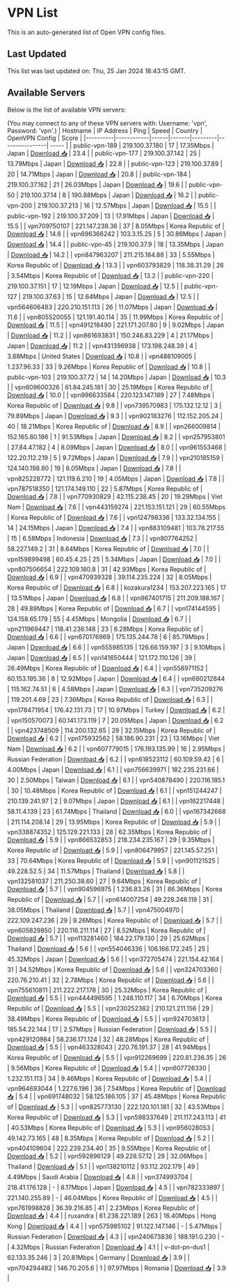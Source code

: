 # VPN List

This is an auto-generated list of Open VPN config files.

## Last Updated

This list was last updated on: Thu, 25 Jan 2024 18:43:15 GMT.

## Available Servers

Below is the list of available VPN servers:

(You may connect to any of these VPN servers with: Username: 'vpn', Password: 'vpn'.)
| Hostname | IP Address | Ping | Speed | Country | OpenVPN Config | Score |
|----------|------------|------|-------|---------|----------------| ----- |
| public-vpn-189 | 219.100.37.180 | 17 | 17.35Mbps | Japan | [Download 📥](./configs/server_0_JP.ovpn) | 23.4 |
| public-vpn-177 | 219.100.37.142 | 25 | 13.79Mbps | Japan | [Download 📥](./configs/server_1_JP.ovpn) | 22.8 |
| public-vpn-123 | 219.100.37.89 | 20 | 14.71Mbps | Japan | [Download 📥](./configs/server_2_JP.ovpn) | 20.8 |
| public-vpn-184 | 219.100.37.162 | 21 | 26.03Mbps | Japan | [Download 📥](./configs/server_3_JP.ovpn) | 19.6 |
| public-vpn-50 | 219.100.37.14 | 8 | 190.88Mbps | Japan | [Download 📥](./configs/server_4_JP.ovpn) | 16.2 |
| public-vpn-200 | 219.100.37.213 | 16 | 12.57Mbps | Japan | [Download 📥](./configs/server_5_JP.ovpn) | 15.5 |
| public-vpn-192 | 219.100.37.209 | 13 | 17.91Mbps | Japan | [Download 📥](./configs/server_6_JP.ovpn) | 15.5 |
| vpn709750107 | 221.147.238.36 | 37 | 8.05Mbps | Korea Republic of | [Download 📥](./configs/server_7_KR.ovpn) | 14.6 |
| vpn696366242 | 103.3.15.25 | 5 | 30.86Mbps | Japan | [Download 📥](./configs/server_8_JP.ovpn) | 14.4 |
| public-vpn-45 | 219.100.37.9 | 18 | 13.35Mbps | Japan | [Download 📥](./configs/server_9_JP.ovpn) | 14.2 |
| vpn847963207 | 211.215.184.88 | 33 | 5.55Mbps | Korea Republic of | [Download 📥](./configs/server_10_KR.ovpn) | 13.3 |
| vpn603793829 | 118.38.31.29 | 26 | 3.54Mbps | Korea Republic of | [Download 📥](./configs/server_11_KR.ovpn) | 13.2 |
| public-vpn-220 | 219.100.37.151 | 17 | 12.19Mbps | Japan | [Download 📥](./configs/server_12_JP.ovpn) | 12.5 |
| public-vpn-127 | 219.100.37.63 | 15 | 12.64Mbps | Japan | [Download 📥](./configs/server_13_JP.ovpn) | 12.5 |
| vpn564606483 | 220.210.151.113 | 26 | 11.07Mbps | Japan | [Download 📥](./configs/server_14_JP.ovpn) | 11.6 |
| vpn805520055 | 121.191.40.114 | 35 | 11.99Mbps | Korea Republic of | [Download 📥](./configs/server_15_KR.ovpn) | 11.5 |
| vpn491218490 | 221.171.207.80 | 9 | 9.02Mbps | Japan | [Download 📥](./configs/server_16_JP.ovpn) | 11.2 |
| vpn861693831 | 150.246.83.229 | 4 | 21.17Mbps | Japan | [Download 📥](./configs/server_17_JP.ovpn) | 11.2 |
| vpn431396938 | 173.198.248.39 | 4 | 3.88Mbps | United States | [Download 📥](./configs/server_18_US.ovpn) | 10.8 |
| vpn488109005 | 1.237.96.33 | 33 | 9.26Mbps | Korea Republic of | [Download 📥](./configs/server_19_KR.ovpn) | 10.8 |
| public-vpn-103 | 219.100.37.72 | 14 | 14.20Mbps | Japan | [Download 📥](./configs/server_20_JP.ovpn) | 10.3 |
| vpn609600326 | 61.84.245.181 | 30 | 25.19Mbps | Korea Republic of | [Download 📥](./configs/server_21_KR.ovpn) | 10.0 |
| vpn996633584 | 220.123.147.189 | 27 | 7.48Mbps | Korea Republic of | [Download 📥](./configs/server_22_KR.ovpn) | 9.8 |
| vpn739570983 | 175.132.12.12 | 3 | 79.89Mbps | Japan | [Download 📥](./configs/server_23_JP.ovpn) | 9.3 |
| vpn902183276 | 112.152.205.24 | 40 | 18.21Mbps | Korea Republic of | [Download 📥](./configs/server_24_KR.ovpn) | 8.9 |
| vpn266009814 | 152.165.80.186 | 1 | 91.53Mbps | Japan | [Download 📥](./configs/server_25_JP.ovpn) | 8.2 |
| vpn257953801 | 27.84.47.182 | 4 | 8.09Mbps | Japan | [Download 📥](./configs/server_26_JP.ovpn) | 8.0 |
| vpn961553468 | 122.20.112.219 | 5 | 9.72Mbps | Japan | [Download 📥](./configs/server_27_JP.ovpn) | 7.9 |
| vpn210185159 | 124.140.198.80 | 19 | 6.05Mbps | Japan | [Download 📥](./configs/server_28_JP.ovpn) | 7.8 |
| vpn825228772 | 121.119.6.210 | 19 | 4.05Mbps | Japan | [Download 📥](./configs/server_29_JP.ovpn) | 7.8 |
| vpn787518350 | 121.174.149.110 | 22 | 5.87Mbps | Korea Republic of | [Download 📥](./configs/server_30_KR.ovpn) | 7.8 |
| vpn770930829 | 42.115.238.45 | 20 | 19.29Mbps | Viet Nam | [Download 📥](./configs/server_31_VN.ovpn) | 7.6 |
| vpn443159274 | 221.153.151.121 | 29 | 60.55Mbps | Korea Republic of | [Download 📥](./configs/server_32_KR.ovpn) | 7.6 |
| vpn124798336 | 133.32.134.155 | 14 | 24.15Mbps | Japan | [Download 📥](./configs/server_33_JP.ovpn) | 7.4 |
| vpn883109481 | 103.78.217.55 | 15 | 6.58Mbps | Indonesia | [Download 📥](./configs/server_34_ID.ovpn) | 7.3 |
| vpn807764252 | 58.227.149.2 | 31 | 8.64Mbps | Korea Republic of | [Download 📥](./configs/server_35_KR.ovpn) | 7.0 |
| vpn159899498 | 60.45.4.25 | 25 | 5.34Mbps | Japan | [Download 📥](./configs/server_36_JP.ovpn) | 7.0 |
| vpn807506654 | 222.109.180.8 | 31 | 42.93Mbps | Korea Republic of | [Download 📥](./configs/server_37_KR.ovpn) | 6.9 |
| vpn470939328 | 39.114.235.224 | 32 | 8.05Mbps | Korea Republic of | [Download 📥](./configs/server_38_KR.ovpn) | 6.8 |
| kozakura1234 | 153.207.223.165 | 17 | 13.51Mbps | Japan | [Download 📥](./configs/server_39_JP.ovpn) | 6.8 |
| vpn967401715 | 211.209.188.167 | 28 | 49.89Mbps | Korea Republic of | [Download 📥](./configs/server_40_KR.ovpn) | 6.7 |
| vpn174144595 | 124.158.65.179 | 55 | 4.45Mbps | Mongolia | [Download 📥](./configs/server_41_MN.ovpn) | 6.7 |
| vpn211969447 | 118.41.236.148 | 23 | 6.28Mbps | Korea Republic of | [Download 📥](./configs/server_42_KR.ovpn) | 6.6 |
| vpn670176969 | 175.135.244.78 | 6 | 85.79Mbps | Japan | [Download 📥](./configs/server_43_JP.ovpn) | 6.6 |
| vpn555985135 | 126.66.159.197 | 3 | 9.10Mbps | Japan | [Download 📥](./configs/server_44_JP.ovpn) | 6.5 |
| vpn141650444 | 121.172.110.126 | 39 | 26.49Mbps | Korea Republic of | [Download 📥](./configs/server_45_KR.ovpn) | 6.4 |
| vpn558971152 | 60.153.195.36 | 8 | 12.92Mbps | Japan | [Download 📥](./configs/server_46_JP.ovpn) | 6.4 |
| vpn680212844 | 115.162.74.51 | 6 | 4.58Mbps | Japan | [Download 📥](./configs/server_47_JP.ovpn) | 6.3 |
| vpn735209276 | 119.201.4.69 | 23 | 7.36Mbps | Korea Republic of | [Download 📥](./configs/server_48_KR.ovpn) | 6.3 |
| vpn178471954 | 176.42.131.73 | 17 | 10.97Mbps | Turkey | [Download 📥](./configs/server_49_TR.ovpn) | 6.2 |
| vpn150570073 | 60.141.173.119 | 7 | 20.05Mbps | Japan | [Download 📥](./configs/server_50_JP.ovpn) | 6.2 |
| vpn423748509 | 114.200.132.65 | 29 | 32.15Mbps | Korea Republic of | [Download 📥](./configs/server_51_KR.ovpn) | 6.2 |
| vpn175932562 | 58.186.90.231 | 23 | 13.16Mbps | Viet Nam | [Download 📥](./configs/server_52_VN.ovpn) | 6.2 |
| vpn607779015 | 176.193.135.99 | 16 | 2.95Mbps | Russian Federation | [Download 📥](./configs/server_53_RU.ovpn) | 6.2 |
| vpn618523112 | 60.109.59.42 | 6 | 4.00Mbps | Japan | [Download 📥](./configs/server_54_JP.ovpn) | 6.1 |
| vpn756639971 | 182.235.231.66 | 30 | 2.50Mbps | Taiwan | [Download 📥](./configs/server_55_TW.ovpn) | 6.1 |
| vpn540878490 | 220.116.185.1 | 30 | 10.48Mbps | Korea Republic of | [Download 📥](./configs/server_56_KR.ovpn) | 6.1 |
| vpn151244247 | 210.139.241.97 | 2 | 9.07Mbps | Japan | [Download 📥](./configs/server_57_JP.ovpn) | 6.1 |
| vpn162217448 | 58.11.4.139 | 23 | 61.74Mbps | Thailand | [Download 📥](./configs/server_58_TH.ovpn) | 6.0 |
| vpn167342668 | 211.114.208.14 | 29 | 13.95Mbps | Korea Republic of | [Download 📥](./configs/server_59_KR.ovpn) | 5.9 |
| vpn338874352 | 125.129.221.133 | 28 | 62.35Mbps | Korea Republic of | [Download 📥](./configs/server_60_KR.ovpn) | 5.9 |
| vpn866532853 | 218.234.235.167 | 29 | 9.35Mbps | Korea Republic of | [Download 📥](./configs/server_61_KR.ovpn) | 5.9 |
| vpn806479957 | 221.145.57.251 | 33 | 70.64Mbps | Korea Republic of | [Download 📥](./configs/server_62_KR.ovpn) | 5.9 |
| vpn901121525 | 49.228.52.5 | 34 | 11.57Mbps | Thailand | [Download 📥](./configs/server_63_TH.ovpn) | 5.8 |
| vpn132581037 | 211.250.38.60 | 27 | 9.64Mbps | Korea Republic of | [Download 📥](./configs/server_64_KR.ovpn) | 5.7 |
| vpn904596975 | 1.236.83.26 | 31 | 86.36Mbps | Korea Republic of | [Download 📥](./configs/server_65_KR.ovpn) | 5.7 |
| vpn614007254 | 49.228.248.119 | 31 | 38.05Mbps | Thailand | [Download 📥](./configs/server_66_TH.ovpn) | 5.7 |
| vpn475004970 | 222.109.247.236 | 29 | 9.26Mbps | Korea Republic of | [Download 📥](./configs/server_67_KR.ovpn) | 5.7 |
| vpn605829850 | 220.116.211.114 | 27 | 8.52Mbps | Korea Republic of | [Download 📥](./configs/server_68_KR.ovpn) | 5.7 |
| vpn113281460 | 184.22.179.130 | 29 | 25.62Mbps | Thailand | [Download 📥](./configs/server_69_TH.ovpn) | 5.6 |
| vpn554046336 | 106.166.172.245 | 25 | 45.32Mbps | Japan | [Download 📥](./configs/server_70_JP.ovpn) | 5.6 |
| vpn372705474 | 221.154.42.164 | 31 | 34.52Mbps | Korea Republic of | [Download 📥](./configs/server_71_KR.ovpn) | 5.6 |
| vpn324703360 | 220.76.210.41 | 32 | 2.78Mbps | Korea Republic of | [Download 📥](./configs/server_72_KR.ovpn) | 5.6 |
| vpn755610811 | 211.222.217.178 | 30 | 25.32Mbps | Korea Republic of | [Download 📥](./configs/server_73_KR.ovpn) | 5.5 |
| vpn444496595 | 1.248.110.117 | 34 | 6.70Mbps | Korea Republic of | [Download 📥](./configs/server_74_KR.ovpn) | 5.5 |
| vpn230252382 | 210.121.211.156 | 29 | 38.49Mbps | Korea Republic of | [Download 📥](./configs/server_75_KR.ovpn) | 5.5 |
| vpn924703613 | 185.54.22.144 | 17 | 2.57Mbps | Russian Federation | [Download 📥](./configs/server_76_RU.ovpn) | 5.5 |
| vpn429120984 | 58.236.171.124 | 32 | 48.28Mbps | Korea Republic of | [Download 📥](./configs/server_77_KR.ovpn) | 5.5 |
| vpn463328043 | 220.76.191.37 | 28 | 41.94Mbps | Korea Republic of | [Download 📥](./configs/server_78_KR.ovpn) | 5.5 |
| vpn912269699 | 220.81.236.35 | 26 | 9.56Mbps | Korea Republic of | [Download 📥](./configs/server_79_KR.ovpn) | 5.4 |
| vpn607726330 | 1.232.151.113 | 34 | 9.46Mbps | Korea Republic of | [Download 📥](./configs/server_80_KR.ovpn) | 5.4 |
| vpn964693044 | 1.227.6.196 | 36 | 7.54Mbps | Korea Republic of | [Download 📥](./configs/server_81_KR.ovpn) | 5.4 |
| vpn691748032 | 58.125.186.105 | 37 | 45.48Mbps | Korea Republic of | [Download 📥](./configs/server_82_KR.ovpn) | 5.3 |
| vpn825773130 | 222.120.101.181 | 32 | 43.53Mbps | Korea Republic of | [Download 📥](./configs/server_83_KR.ovpn) | 5.3 |
| vpn598337649 | 211.117.243.113 | 41 | 40.53Mbps | Korea Republic of | [Download 📥](./configs/server_84_KR.ovpn) | 5.3 |
| vpn956028053 | 49.142.73.165 | 48 | 8.35Mbps | Korea Republic of | [Download 📥](./configs/server_85_KR.ovpn) | 5.2 |
| vpn404109604 | 222.239.234.40 | 35 | 9.55Mbps | Korea Republic of | [Download 📥](./configs/server_86_KR.ovpn) | 5.2 |
| vpn592896129 | 49.228.57.12 | 28 | 32.06Mbps | Thailand | [Download 📥](./configs/server_87_TH.ovpn) | 5.1 |
| vpn138210112 | 93.112.202.179 | 49 | 4.49Mbps | Saudi Arabia | [Download 📥](./configs/server_88_SA.ovpn) | 4.8 |
| vpn374993704 | 218.41.176.128 | - | 8.17Mbps | Japan | [Download 📥](./configs/server_89_JP.ovpn) | 4.5 |
| vpn782333897 | 221.140.255.89 | - | 46.04Mbps | Korea Republic of | [Download 📥](./configs/server_90_KR.ovpn) | 4.5 |
| vpn761998828 | 36.39.216.85 | 41 | 2.23Mbps | Korea Republic of | [Download 📥](./configs/server_91_KR.ovpn) | 4.4 |
| ruxandra | 61.238.221.189 | 263 | 16.40Mbps | Hong Kong | [Download 📥](./configs/server_92_HK.ovpn) | 4.4 |
| vpn575985102 | 91.122.147.146 | - | 5.47Mbps | Russian Federation | [Download 📥](./configs/server_93_RU.ovpn) | 4.3 |
| vpn240673836 | 188.191.0.230 | - | 4.32Mbps | Russian Federation | [Download 📥](./configs/server_94_RU.ovpn) | 4.1 |
| v-dot-pn-dus1 | 62.133.35.246 | 3 | 20.81Mbps | Germany | [Download 📥](./configs/server_95_DE.ovpn) | 3.9 |
| vpn704294482 | 146.70.205.6 | 1 | 97.97Mbps | Romania | [Download 📥](./configs/server_96_RO.ovpn) | 3.9 |
